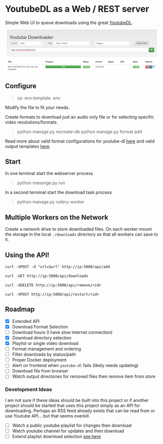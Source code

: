 # YoutubeDL as a Web / REST server

Simple Web UI to queue downloads using the great [YoutubeDL](https://rg3.github.io/youtube-dl/).

![sample](project/static/sample.png)

## Configure

> cp .env.template .env

Modify the file to fit your needs.

Create formats to download just an audio only file or for selecting 
specific video resolutions/formats.

> python manage.py recreate-db
> python manage.py format add

Read more about valid format configurations for youtube-dl [here](https://github.com/ytdl-org/youtube-dl/blob/master/README.md#format-selection) and valid output templates [here](https://github.com/ytdl-org/youtube-dl/blob/master/README.md#output-template).

## Start

In one terminal start the webserver process

> python manange.py run

In a second terminal start the download task process

> python manage.py celery-worker

## Multiple Workers on the Network

Create a network drive to store downloaded files. On each worker mount the 
storage in the local `./downloads` directory so that all workers can save to it.


## Using the API!

```
curl -XPOST -d "url=$url" http://ip:5000/api/add
```

```
curl -GET http://ip:5000/api/downloads
```

```
curl -XDELETE http://ip:5000/api/remove/<id>
```

```
curl -XPOST http://ip:5000/api/restart/<id>
```

## Roadmap

- [x] Extended API
- [x] Download Format Selection
- [ ] Download hours (I have slow internet connection)
- [x] Download directory selection
- [x] Playlist or single video download
- [ ] Format management and ordering
- [ ] Filter downloads by status/path
- [ ] Proper Docker deployment
- [ ] Alert on frontend when `youtube-dl` fails (likely needs updating)
- [ ] Download file from browser
- [ ] Watch output directories for removed files then remove item from store

### Development Ideas

I am not sure if these ideas should be built into this project or if 
another project should be started that uses this project simply as 
an API for downloading. Perhaps an RSS feed already exists that 
can be read from or use Youtube API... but that seems overkill.

- [ ] Watch a public youtube playlist for changes then download
- [ ] Watch youtube channel for updates and then download
- [ ] Extend playlist download selection [see here](https://askubuntu.com/questions/1074697/how-can-i-download-part-of-a-playlist-from-youtube-with-youtube-dl)
